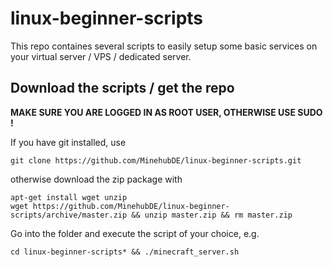 # linux-beginner-scripts

This repo containes several scripts to easily setup some basic services on your virtual server / VPS / dedicated server.

## Download the scripts / get the repo

**MAKE SURE YOU ARE LOGGED IN AS ROOT USER, OTHERWISE USE SUDO !**

If you have git installed, use 

    git clone https://github.com/MinehubDE/linux-beginner-scripts.git

otherwise download the zip package with 

    apt-get install wget unzip
    wget https://github.com/MinehubDE/linux-beginner-scripts/archive/master.zip && unzip master.zip && rm master.zip

Go into the folder and execute the script of your choice, e.g.

    cd linux-beginner-scripts* && ./minecraft_server.sh
